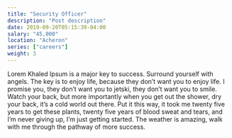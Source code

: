 ```yaml
---
title: "Security Officer"
description: "Post description"
date: 2019-09-20T05:15:39-04:00
salary: "45,000"
location: "Acheron"
series: ["careers"]
weight: 3
---
```


Lorem Khaled Ipsum is a major key to success. Surround yourself with angels. The key is to enjoy life, because they don’t want you to enjoy life. I promise you, they don’t want you to jetski, they don’t want you to smile. Watch your back, but more importantly when you get out the shower, dry your back, it’s a cold world out there. Put it this way, it took me twenty five years to get these plants, twenty five years of blood sweat and tears, and I’m never giving up, I’m just getting started. The weather is amazing, walk with me through the pathway of more success.
